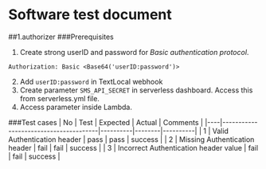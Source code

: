 # Software test document

##1.authorizer
###Prerequisites
1. Create strong userID and password for *Basic authentication protocol*.
```
Authorization: Basic <Base64('userID:password')>
```
2. Add ```userID:password``` in TextLocal webhook
3. Create parameter ```SMS_API_SECRET``` in serverless dashboard. Access this from serverless.yml file.
4. Access parameter inside Lambda.

###Test cases
| No | Test                                  | Expected | Actual | Comments |
|----|---------------------------------------|----------|--------|----------|
| 1  | Valid Authentication header           | pass     | pass   | success  |
| 2  | Missing Authentication header         | fail     | fail   | success  |
| 3  | Incorrect Authentication header value | fail     | fail   | success  |

